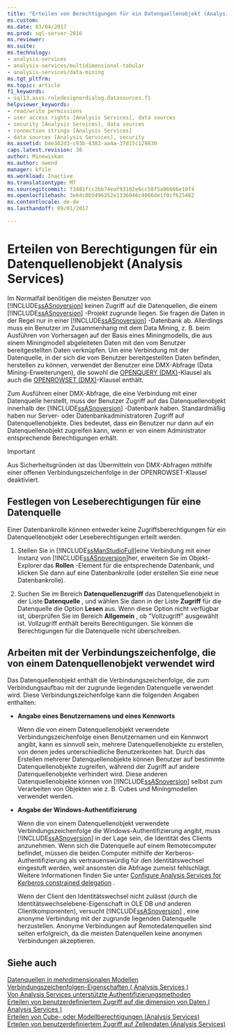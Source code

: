 ```yaml
---
title: "Erteilen von Berechtigungen für ein Datenquellenobjekt (Analysis Services) | Microsoft Docs"
ms.custom: 
ms.date: 03/04/2017
ms.prod: sql-server-2016
ms.reviewer: 
ms.suite: 
ms.technology:
- analysis-services
- analysis-services/multidimensional-tabular
- analysis-services/data-mining
ms.tgt_pltfrm: 
ms.topic: article
f1_keywords:
- sql13.asvs.roledesignerdialog.datasources.f1
helpviewer_keywords:
- read/write permissions
- user access rights [Analysis Services], data sources
- security [Analysis Services], data sources
- connection strings [Analysis Services]
- data sources [Analysis Services], security
ms.assetid: b4e302d3-c93b-4383-aa4a-37d15c129830
caps.latest.revision: 38
author: Minewiskan
ms.author: owend
manager: kfile
ms.workload: Inactive
ms.translationtype: MT
ms.sourcegitcommit: f3481fcc2bb74eaf93182e6cc58f5a06666e10f4
ms.openlocfilehash: 3e64c0b5496352e1336046c4066de1f0cf625462
ms.contentlocale: de-de
ms.lasthandoff: 09/01/2017

---
```

# <a name="grant-permissions-on-a-data-source-object-analysis-services"></a>Erteilen von Berechtigungen für ein Datenquellenobjekt (Analysis Services)
  Im Normalfall benötigen die meisten Benutzer von [!INCLUDE[ssASnoversion](../../includes/ssasnoversion-md.md)] keinen Zugriff auf die Datenquellen, die einem [!INCLUDE[ssASnoversion](../../includes/ssasnoversion-md.md)] -Projekt zugrunde liegen. Sie fragen die Daten in der Regel nur in einer [!INCLUDE[ssASnoversion](../../includes/ssasnoversion-md.md)] -Datenbank ab. Allerdings muss ein Benutzer im Zusammenhang mit dem Data Mining, z. B. beim Ausführen von Vorhersagen auf der Basis eines Miningmodells, die aus einem Miningmodell abgeleiteten Daten mit den vom Benutzer bereitgestellten Daten verknüpfen. Um eine Verbindung mit der Datenquelle, in der sich die vom Benutzer bereitgestellten Daten befinden, herstellen zu können, verwendet der Benutzer eine DMX-Abfrage (Data Mining-Erweiterungen), die sowohl die [OPENQUERY &#40;DMX&#41;](../../dmx/source-data-query-openquery.md)-Klausel als auch die [OPENROWSET &#40;DMX&#41;](../../dmx/source-data-query-openrowset.md)-Klausel enthält.  
  
 Zum Ausführen einer DMX-Abfrage, die eine Verbindung mit einer Datenquelle herstellt, muss der Benutzer Zugriff auf das Datenquellenobjekt innerhalb der [!INCLUDE[ssASnoversion](../../includes/ssasnoversion-md.md)] -Datenbank haben. Standardmäßig haben nur Server- oder Datenbankadministratoren Zugriff auf Datenquellenobjekte. Dies bedeutet, dass ein Benutzer nur dann auf ein Datenquellenobjekt zugreifen kann, wenn er von einem Administrator entsprechende Berechtigungen erhält.  
  
> [!IMPORTANT]  
>  Aus Sicherheitsgründen ist das Übermitteln von DMX-Abfragen mithilfe einer offenen Verbindungszeichenfolge in der OPENROWSET-Klausel deaktiviert.  
  
## <a name="set-read-permissions-to-a-data-source"></a>Festlegen von Leseberechtigungen für eine Datenquelle  
 Einer Datenbankrolle können entweder keine Zugriffsberechtigungen für ein Datenquellenobjekt oder Leseberechtigungen erteilt werden.  
  
1.  Stellen Sie in [!INCLUDE[ssManStudioFull](../../includes/ssmanstudiofull-md.md)]eine Verbindung mit einer Instanz von [!INCLUDE[ssASnoversion](../../includes/ssasnoversion-md.md)]her, erweitern Sie im Objekt-Explorer das **Rollen** -Element für die entsprechende Datenbank, und klicken Sie dann auf eine Datenbankrolle (oder erstellen Sie eine neue Datenbankrolle).  
  
2.  Suchen Sie im Bereich **Datenquellenzugriff** das Datenquellenobjekt in der Liste **Datenquelle** , und wählen Sie dann in der Liste **Zugriff** für die Datenquelle die Option **Lesen** aus. Wenn diese Option nicht verfügbar ist, überprüfen Sie im Bereich **Allgemein** , ob "Vollzugriff" ausgewählt ist. Vollzugriff enthält bereits Berechtigungen. Sie können die Berechtigungen für die Datenquelle nicht überschreiben.  
  
## <a name="working-with-the-connection-string-used-by-a-data-source-object"></a>Arbeiten mit der Verbindungszeichenfolge, die von einem Datenquellenobjekt verwendet wird  
 Das Datenquellenobjekt enthält die Verbindungszeichenfolge, die zum Verbindungsaufbau mit der zugrunde liegenden Datenquelle verwendet wird. Diese Verbindungszeichenfolge kann die folgenden Angaben enthalten:  
  
-   **Angabe eines Benutzernamens und eines Kennworts**  
  
     Wenn die von einem Datenquellenobjekt verwendete Verbindungszeichenfolge einen Benutzernamen und ein Kennwort angibt, kann es sinnvoll sein, mehrere Datenquellenobjekte zu erstellen, von denen jedes unterschiedliche Benutzerkonten hat. Durch das Erstellen mehrerer Datenquellenobjekte können Benutzer auf bestimmte Datenquellenobjekte zugreifen, während der Zugriff auf andere Datenquellenobjekte verhindert wird. Diese anderen Datenquellenobjekte können von [!INCLUDE[ssASnoversion](../../includes/ssasnoversion-md.md)] selbst zum Verarbeiten von Objekten wie z. B. Cubes und Miningmodellen verwendet werden.  
  
-   **Angabe der Windows-Authentifizierung**  
  
     Wenn die von einem Datenquellenobjekt verwendete Verbindungszeichenfolge die Windows-Authentifizierung angibt, muss [!INCLUDE[ssASnoversion](../../includes/ssasnoversion-md.md)] in der Lage sein, die Identität des Clients anzunehmen. Wenn sich die Datenquelle auf einem Remotecomputer befindet, müssen die beiden Computer mithilfe der Kerberos-Authentifizierung als vertrauenswürdig für den Identitätswechsel eingestuft werden, weil ansonsten die Abfrage zumeist fehlschlägt. Weitere Informationen finden Sie unter [Configure Analysis Services for Kerberos constrained delegation](../../analysis-services/instances/configure-analysis-services-for-kerberos-constrained-delegation.md) .  
  
     Wenn der Client den Identitätswechsel nicht zulässt (durch die Identitätswechselebene-Eigenschaft in OLE DB und anderen Clientkomponenten), versucht [!INCLUDE[ssASnoversion](../../includes/ssasnoversion-md.md)] , eine anonyme Verbindung mit der zugrunde liegenden Datenquelle herzustellen. Anonyme Verbindungen auf Remotedatenquellen sind selten erfolgreich, da die meisten Datenquellen keine anonymen Verbindungen akzeptieren.  
  
## <a name="see-also"></a>Siehe auch  
 [Datenquellen in mehrdimensionalen Modellen](../../analysis-services/multidimensional-models/data-sources-in-multidimensional-models.md)   
 [Verbindungszeichenfolgen-Eigenschaften &#40; Analysis Services &#41;](../../analysis-services/instances/connection-string-properties-analysis-services.md)   
 [Von Analysis Services unterstützte Authentifizierungsmethoden](../../analysis-services/instances/authentication-methodologies-supported-by-analysis-services.md)   
 [Erteilen von benutzerdefiniertem Zugriff auf die dimension von Daten &#40; Analysis Services &#41;](../../analysis-services/multidimensional-models/grant-custom-access-to-dimension-data-analysis-services.md)   
 [Erteilen von Cube- oder Modellberechtigungen &#40;Analysis Services&#41;](../../analysis-services/multidimensional-models/grant-cube-or-model-permissions-analysis-services.md)   
 [Erteilen von benutzerdefiniertem Zugriff auf Zellendaten &#40;Analysis Services&#41;](../../analysis-services/multidimensional-models/grant-custom-access-to-cell-data-analysis-services.md)  
  
  

